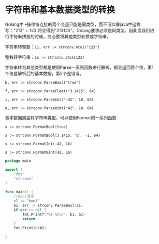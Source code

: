 # 字符串和基本数据类型的转换



Golang中 `+`操作符连接的两个变量只能是同类型，而不可以像java中这样写："213" + 123 将会得到"213123"。Golang要求必须是同类型，因此当我们进行字符串拼接的时候，务必要将其他类型转换成字符串。



字符串转整数：`i1, err := strconv.Atoi("123")`

整数转字符串：`ss := strconv.Itoa(123)`

字符串转为其他类型都是使用Parse一系列函数进行解析，都会返回两个值，第1个值是解析后的基本数据，第2个是错误。

`b, err := strconv.ParseBool("true")`

`f, err := strconv.ParseFloat("3.1415", 64)`

`i, err := strconv.ParseInt("-42", 10, 64)`

`u, err := strconv.ParseUint("42", 10, 64)`



基本数据类型转字符串类型，可以使用Format的一系列函数



`s := strconv.FormatBool(true)`

`s := strconv.FormatBool(3.1415, 'E', -1, 64)`

`s := strconv.FormatInt(-42, 16)`

`s := strconv.FormatUint(42, 16)`



```go
package main

import (
	"fmt"
	"strconv"
)

func main() {
	//bool类型
	s1 := "bool"
	b1, err := strconv.ParseBool(s1)
	if err != nil {
		fmt.Printf("%T %t\n", b1, b1)
		return
	}
	fmt.Println(b1)
	
}

```

